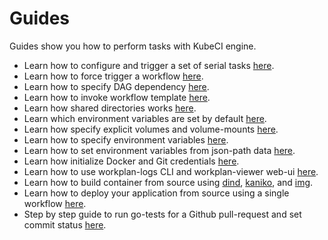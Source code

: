 # Guides

Guides show you how to perform tasks with KubeCI engine.

- Learn how to configure and trigger a set of serial tasks [here](/docs/guides/serial_execution.md).
- Learn how to force trigger a workflow [here](/docs/guides/force_trigger.md).
- Learn how to specify DAG dependency [here](/docs/guides/dag_execution.md).
- Learn how to invoke workflow template [here](/docs/guides/template.md).
- Learn how shared directories works [here](/docs/guides/shared_directory.md).
- Learn which environment variables are set by default [here](/docs/guides/implicit_env_var.md).
- Learn how specify explicit volumes and volume-mounts [here](/docs/guides/volumes.md).
- Learn how to specify environment variables [here](/docs/guides/env_var.md).
- Learn how to set environment variables from json-path data [here](/docs/guides/json_path.md).
- Learn how initialize Docker and Git credentials [here](/docs/guides/credential_initializer.md).
- Learn how to use workplan-logs CLI and workplan-viewer web-ui [here](/docs/guides/workplan_status_logs.md).
- Learn how to build container from source using [dind](/docs/guides/build-dind.md), [kaniko](/docs/guides/build-kaniko.md), and [img](/docs/guides/build-img.md).
- Learn how to deploy your application from source using a single workflow [here](/docs/guides/deploy.md).
- Step by step guide to run go-tests for a Github pull-request and set commit status [here](/docs/guides/github_pr.md).